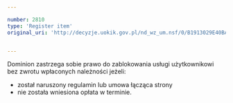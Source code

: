 ```yaml
---

number: 2810
type: 'Register item'
original_uri: 'http://decyzje.uokik.gov.pl/nd_wz_um.nsf/0/B1913029E40BA740C12579AC0043164D?OpenDocument'


---
```


Dominion zastrzega sobie prawo do zablokowania usługi użytkownikowi bez zwrotu wpłaconych należności jeżeli:  
- został naruszony regulamin lub umowa łącząca strony 
- nie została wniesiona opłata w terminie.
